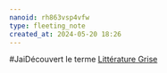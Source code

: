 ```yaml
---
nanoid: rh863vsp4vfw
type: fleeting_note
created_at: 2024-05-20 18:26
---
```

#JaiDécouvert le terme [Littérature Grise](https://fr.m.wikipedia.org/wiki/Litt%C3%A9rature_grise)
